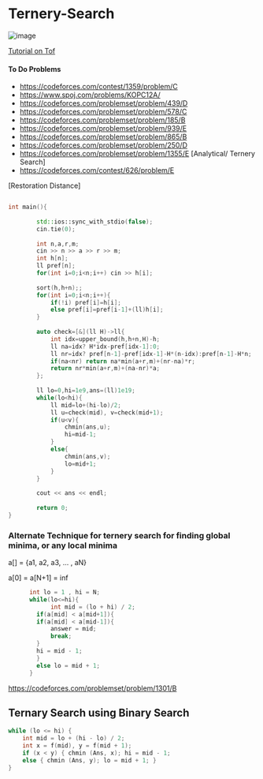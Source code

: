 # Ternery-Search

![image](https://user-images.githubusercontent.com/21307343/142763401-0d3203ac-3e72-4e29-a04f-a4ee820de117.png)

[Tutorial on Tof](https://codeforces.com/blog/entry/60702)

#### To Do Problems

* https://codeforces.com/contest/1359/problem/C
* https://www.spoj.com/problems/KOPC12A/
* https://codeforces.com/problemset/problem/439/D
* https://codeforces.com/problemset/problem/578/C
* https://codeforces.com/problemset/problem/185/B
* https://codeforces.com/problemset/problem/939/E
* https://codeforces.com/problemset/problem/865/B
* https://codeforces.com/problemset/problem/250/D
* https://codeforces.com/problemset/problem/1355/E [Analytical/ Ternery Search]
* https://codeforces.com/contest/626/problem/E


[Restoration Distance] 	

```cpp

int main(){
		
		std::ios::sync_with_stdio(false);
		cin.tie(0);
		
		int n,a,r,m;
		cin >> n >> a >> r >> m;
		int h[n];
		ll pref[n];
		for(int i=0;i<n;i++) cin >> h[i];
 
		sort(h,h+n);;
		for(int i=0;i<n;i++){
			if(!i) pref[i]=h[i];
			else pref[i]=pref[i-1]+(ll)h[i];
		}
 
		auto check=[&](ll H)->ll{
			int idx=upper_bound(h,h+n,H)-h;
			ll na=idx? H*idx-pref[idx-1]:0;
			ll nr=idx? pref[n-1]-pref[idx-1]-H*(n-idx):pref[n-1]-H*n;
			if(na<nr) return na*min(a+r,m)+(nr-na)*r;
			return nr*min(a+r,m)+(na-nr)*a;
		};
 
	 	ll lo=0,hi=1e9,ans=(ll)1e19;
	 	while(lo<hi){
	 		ll mid=lo+(hi-lo)/2;
	 		ll u=check(mid), v=check(mid+1);
	 		if(u<v){
	 			chmin(ans,u);
	 			hi=mid-1;
	 		}
	 		else{
	 			chmin(ans,v);
	 			lo=mid+1;
	 		}
	 	}
 
	 	cout << ans << endl;
 
		return 0;
}

```


### Alternate Technique for ternery search for finding global minima, or any local minima

a[] = {a1, a2, a3, ... , aN}

a[0] = a[N+1] = inf

```cpp
      int lo = 1 , hi = N;
      while(lo<=hi){
            int mid = (lo + hi) / 2;
	    if(a[mid] < a[mid+1]){
		if(a[mid] < a[mid-1]){
			answer = mid;
			break;
		}
		hi = mid - 1;
	    }
	    else lo = mid + 1;
      }
```

https://codeforces.com/problemset/problem/1301/B


## Ternary Search using Binary Search 

```cpp
while (lo <= hi) {
	int mid = lo + (hi - lo) / 2;
	int x = f(mid), y = f(mid + 1); 
	if (x < y) { chmin (Ans, x); hi = mid - 1; 
	else { chmin (Ans, y); lo = mid + 1; }
}
```